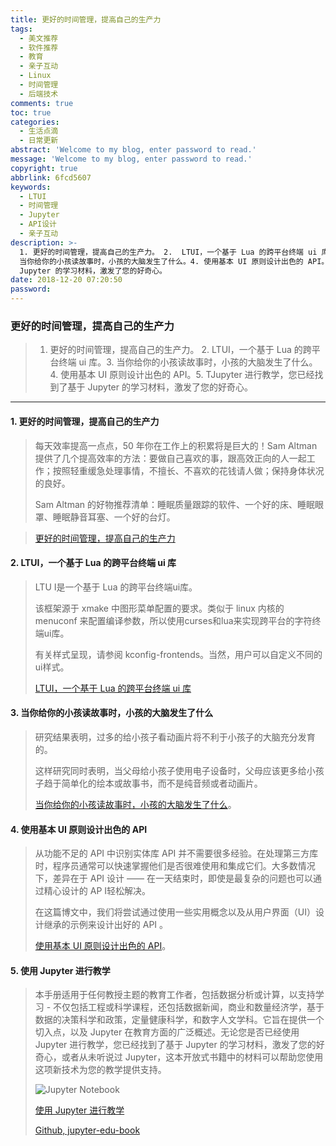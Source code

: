 ```yaml
---
title: 更好的时间管理，提高自己的生产力
tags:
  - 美文推荐
  - 软件推荐
  - 教育
  - 亲子互动
  - Linux
  - 时间管理
  - 后端技术
comments: true
toc: true
categories:
  - 生活点滴
  - 日常更新
abstract: 'Welcome to my blog, enter password to read.'
message: 'Welcome to my blog, enter password to read.'
copyright: true
abbrlink: 6fcd5607
keywords:
  - LTUI
  - 时间管理
  - Jupyter
  - API设计
  - 亲子互动
description: >-
  1. 更好的时间管理，提高自己的生产力。 2.  LTUI，一个基于 Lua 的跨平台终端 ui 库。3.
  当你给你的小孩读故事时，小孩的大脑发生了什么。4. 使用基本 UI 原则设计出色的 API。5. TJupyter 进行教学，您已经找到了基于
  Jupyter 的学习材料，激发了您的好奇心。
date: 2018-12-20 07:20:50
password:
---
```

<script type="text/javascript" src="/js/src/bai.js"></script>

### 更好的时间管理，提高自己的生产力
>  1. 更好的时间管理，提高自己的生产力。 2.  LTUI，一个基于 Lua 的跨平台终端 ui 库。3. 当你给你的小孩读故事时，小孩的大脑发生了什么。4. 使用基本 UI 原则设计出色的 API。5. TJupyter 进行教学，您已经找到了基于 Jupyter 的学习材料，激发了您的好奇心。

---
#### 1. 更好的时间管理，提高自己的生产力
> 每天效率提高一点点，50 年你在工作上的积累将是巨大的！Sam Altman 提供了几个提高效率的方法：要做自己喜欢的事，跟高效正向的人一起工作；按照轻重缓急处理事情，不擅长、不喜欢的花钱请人做；保持身体状况的良好。
>
> Sam Altman 的好物推荐清单：睡眠质量跟踪的软件、一个好的床、睡眠眼罩、睡眠静音耳塞、一个好的台灯。

> [更好的时间管理，提高自己的生产力](http://www.tmtpost.com/3616844.html)

#### 2. LTUI，一个基于 Lua 的跨平台终端 ui 库
> LTU I是一个基于 Lua 的跨平台终端ui库。
>
> 该框架源于 xmake 中图形菜单配置的要求。类似于 linux 内核的 menuconf 来配置编译参数，所以使用curses和lua来实现跨平台的字符终端ui库。
>
> 有关样式呈现，请参阅 kconfig-frontends。当然，用户可以自定义不同的ui样式。
>
> [LTUI，一个基于 Lua 的跨平台终端 ui 库](https://github.com/tboox/ltui)

#### 3. 当你给你的小孩读故事时，小孩的大脑发生了什么
> 研究结果表明，过多的给小孩子看动画片将不利于小孩子的大脑充分发育的。
>
> 这样研究同时表明，当父母给小孩子使用电子设备时，父母应该更多给小孩子趋于简单化的绘本或故事书，而不是纯音频或者动画片。
>
> [当你给你的小孩读故事时，小孩的大脑发生了什么](https://www.kqed.org/mindshift/51281/whats-going-on-in-your-childs-brain-when-you-read-them-a-story)。

#### 4. 使用基本 UI 原则设计出色的 API
> 从功能不足的 API 中识别实体库 API 并不需要很多经验。在处理第三方库时，程序员通常可以快速掌握他们是否很难使用和集成它们。大多数情况下，差异在于 API 设计 ——  在一天结束时，即使是最复杂的问题也可以通过精心设计的 AP I轻松解决。
>
> 在这篇博文中，我们将尝试通过使用一些实用概念以及从用户界面（UI）设计继承的示例来设计出好的 API 。
>
> [使用基本 UI 原则设计出色的 API](https://kite.com/blog/python/ui-principles-api-design)。

#### 5. 使用 Jupyter 进行教学
> 本手册适用于任何教授主题的教育工作者，包括数据分析或计算，以支持学习 - 不仅包括工程或科学课程，还包括数据新闻，商业和数量经济学，基于数据的决策科学和政策，定量健康科学，和数字人文学科。它旨在提供一个切入点，以及 Jupyter 在教育方面的广泛概述。无论您是否已经使用 Jupyter 进行教学，您已经找到了基于 Jupyter 的学习材料，激发了您的好奇心，或者从未听说过 Jupyter，这本开放式书籍中的材料可以帮助您使用这项新技术为您的教学提供支持。
>
> ![Jupyter Notebook](/images/145/006tNbRwgy1fxroi8lys5j30f00bjaap.jpg)
>
> [使用 Jupyter 进行教学](https://jupyter4edu.github.io/jupyter-edu-book/)
>
> [Github, jupyter-edu-book](https://github.com/jupyter4edu/jupyter-edu-book)


